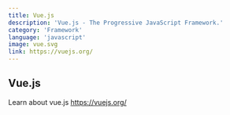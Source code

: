 ```yaml
---
title: Vue.js
description: 'Vue.js - The Progressive JavaScript Framework.'
category: 'Framework'
language: 'javascript'
image: vue.svg
link: https://vuejs.org/
---
```


## Vue.js

Learn about vue.js https://vuejs.org/
